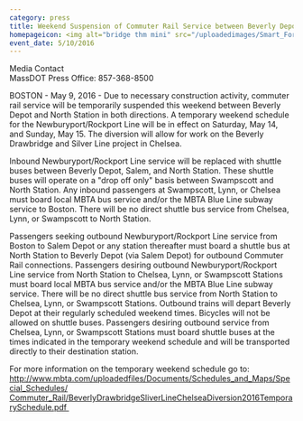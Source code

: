 ```yaml
---
category: press
title: Weekend Suspension of Commuter Rail Service between Beverly Depot and North Station
homepageicon: <img alt="bridge thm mini" src="/uploadedimages/Smart_Forms/News,_Events_and_Press_Releases/bridge_mini_thm.jpg?n=849" />
event_date: 5/10/2016
---
```

<p>Media Contact<br />MassDOT Press Office: 857-368-8500</p>
<p>BOSTON - May 9, 2016 - Due to necessary construction activity, commuter rail service will be temporarily suspended this weekend between Beverly Depot and North Station in both directions. A temporary weekend schedule for the Newburyport/Rockport Line will be in effect on Saturday, May 14, and Sunday, May 15. The diversion will allow for work on the Beverly Drawbridge and Silver Line project in Chelsea.</p>
<p>Inbound Newburyport/Rockport Line service will be replaced with shuttle buses between Beverly Depot, Salem, and North Station. These shuttle buses will operate on a "drop off only" basis between Swampscott and North Station. Any inbound passengers at Swampscott, Lynn, or Chelsea must board local MBTA bus service and/or the MBTA Blue Line subway service to Boston. There will be no direct shuttle bus service from Chelsea, Lynn, or Swampscott to North Station.</p>
<p>Passengers seeking outbound Newburyport/Rockport Line service from Boston to Salem Depot or any station thereafter must board a shuttle bus at North Station to Beverly Depot (via Salem Depot) for outbound Commuter Rail connections. Passengers desiring outbound Newburyport/Rockport Line service from North Station to Chelsea, Lynn, or Swampscott Stations must board local MBTA bus service and/or the MBTA Blue Line subway service. There will be no direct shuttle bus service from North Station to Chelsea, Lynn, or Swampscott Stations. Outbound trains will depart Beverly Depot at their regularly scheduled weekend times. Bicycles will not be allowed on shuttle buses. Passengers desiring outbound service from Chelsea, Lynn, or Swampscott Stations must board shuttle buses at the times indicated in the temporary weekend schedule and will be transported directly to their destination station.</p>
<p>For more information on the temporary weekend schedule go to: <a href="http://www.mbta.com/uploadedfiles/Documents/Schedules_and_Maps/Special_Schedules/Commuter_Rail/BeverlyDrawbridgeSliverLineChelseaDiversion2016TemporarySchedule.pdf" title="http://www.mbta.com/uploadedfiles/Documents/Schedules_and_Maps/Special_Schedules/Commuter_Rail/BeverlyDrawbridgeSliverLineChelseaDiversion2016TemporarySchedule.pdf&#160;">http://www.mbta.com/uploadedfiles/Documents/Schedules_and_Maps/Special_Schedules/<br />Commuter_Rail/BeverlyDrawbridgeSliverLineChelseaDiversion2016TemporarySchedule.pdf&#160;</a></p>

